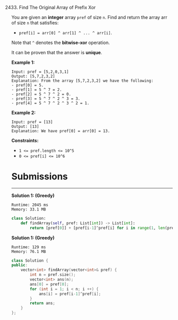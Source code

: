 2433. Find The Original Array of Prefix Xor

You are given an **integer** array `pref` of size `n`. Find and return the array arr of size `n` that satisfies:

* `pref[i] = arr[0] ^ arr[1] ^ ... ^ arr[i]`.

Note that `^` denotes the **bitwise-xor** operation.

It can be proven that the answer is **unique**.

 

**Example 1:**
```
Input: pref = [5,2,0,3,1]
Output: [5,7,2,3,2]
Explanation: From the array [5,7,2,3,2] we have the following:
- pref[0] = 5.
- pref[1] = 5 ^ 7 = 2.
- pref[2] = 5 ^ 7 ^ 2 = 0.
- pref[3] = 5 ^ 7 ^ 2 ^ 3 = 3.
- pref[4] = 5 ^ 7 ^ 2 ^ 3 ^ 2 = 1.
```

**Example 2:**
```
Input: pref = [13]
Output: [13]
Explanation: We have pref[0] = arr[0] = 13.
```

**Constraints:**

* `1 <= pref.length <= 10^5`
* `0 <= pref[i] <= 10^6`

# Submissions
---
**Solution 1: (Greedy)**
```
Runtime: 2045 ms
Memory: 33.1 MB
```
```python
class Solution:
    def findArray(self, pref: List[int]) -> List[int]:
        return [pref[0]] + [pref[i-1]^pref[i] for i in range(1, len(pref))]
```

**Solution 1: (Greedy)**
```
Runtime: 129 ms
Memory: 76.1 MB
```
```c++
class Solution {
public:
    vector<int> findArray(vector<int>& pref) {
        int n = pref.size();
        vector<int> ans(n);
        ans[0] = pref[0];
        for (int i = 1; i < n; i ++) {
            ans[i] = pref[i-1]^pref[i];
        }
        return ans;
    }
};
```
